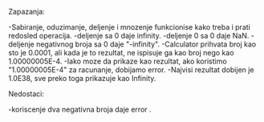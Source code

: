 Zapazanja: 

-Sabiranje, oduzimanje, deljenje i mnozenje funkcionise kako treba i prati redosled operacija.
-deljenje sa 0 daje infinity.
-deljenje 0 sa 0 daje NaN.
-deljenje negativnog broja sa 0 daje "-infinity".
-Calculator prihvata broj kao sto je 0.0001, ali kada je to rezultat, ne ispisuje ga kao broj nego kao 1.00000005E-4.
-Iako moze da prikaze kao rezultat, ako koristimo "1.00000005E-4" za racunanje, dobijamo error.
-Najvisi rezultat dobijen je 1.0E38, sve preko toga prikazuje kao Infinity.

Nedostaci:

-koriscenje dva negativna broja daje error .
